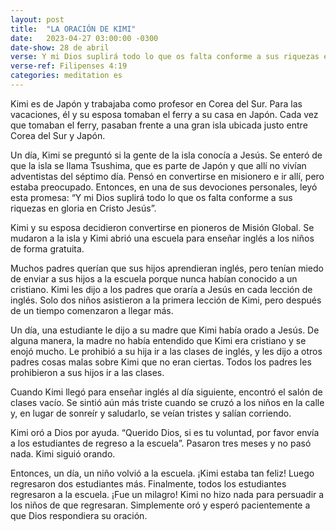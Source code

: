 ```yaml
---
layout: post
title:  "LA ORACIÓN DE KIMI"
date:   2023-04-27 03:00:00 -0300
date-show: 28 de abril
verse: Y mi Dios suplirá todo lo que os falta conforme a sus riquezas en gloria en Cristo Jesús.
verse-ref: Filipenses 4:19
categories: meditation es
---
```

Kimi es de Japón y trabajaba como profesor en Corea del Sur. Para las vacaciones, él y su esposa tomaban el ferry a su casa en Japón. Cada vez que tomaban el ferry, pasaban frente a una gran isla ubicada justo entre Corea del Sur y Japón.

Un día, Kimi se preguntó si la gente de la isla conocía a Jesús. Se enteró de que la isla se llama Tsushima, que es parte de Japón y que allí no vivían adventistas del séptimo día. Pensó en convertirse en misionero e ir allí, pero estaba preocupado. Entonces, en una de sus devociones personales, leyó esta promesa: “Y mi Dios suplirá todo lo que os falta conforme a sus riquezas en gloria en Cristo Jesús”.

Kimi y su esposa decidieron convertirse en pioneros de Misión Global. Se mudaron a la isla y Kimi abrió una escuela para enseñar inglés a los niños de forma gratuita.

Muchos padres querían que sus hijos aprendieran inglés, pero tenían miedo de enviar a sus hijos a la escuela porque nunca habían conocido a un cristiano. Kimi les dijo a los padres que oraría a Jesús en cada lección de inglés. Solo dos niños asistieron a la primera lección de Kimi, pero después de un tiempo comenzaron a llegar más.

Un día, una estudiante le dijo a su madre que Kimi había orado a Jesús. De alguna manera, la madre no había entendido que Kimi era cristiano y se enojó mucho. Le prohibió a su hija ir a las clases de inglés, y les dijo a otros padres cosas malas sobre Kimi que no eran ciertas. Todos los padres les prohibieron a sus hijos ir a las clases.

Cuando Kimi llegó para enseñar inglés al día siguiente, encontró el salón de clases vacío. Se sintió aún más triste cuando se cruzó a los niños en la calle y, en lugar de sonreír y saludarlo, se veían tristes y salían corriendo.

Kimi oró a Dios por ayuda. “Querido Dios, si es tu voluntad, por favor envía a los estudiantes de regreso a la escuela”. Pasaron tres meses y no pasó nada. Kimi siguió orando.

Entonces, un día, un niño volvió a la escuela. ¡Kimi estaba tan feliz! Luego regresaron dos estudiantes más. Finalmente, todos los estudiantes regresaron a la escuela. ¡Fue un milagro! Kimi no hizo nada para persuadir a los niños de que regresaran. Simplemente oró y esperó pacientemente a que Dios respondiera su oración.
